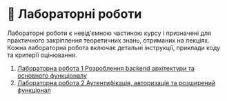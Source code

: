 # 🧪 Лабораторні роботи

Лабораторні роботи є невід'ємною частиною курсу і призначені для практичного закріплення теоретичних знань, отриманих на лекціях. Кожна лабораторна робота включає детальні інструкції, приклади коду та критерії оцінювання.

1. [Лабораторна робота 1 Розроблення backend архітектури та основного функціоналу](lab-01.md)
2. [Лабораторна робота 2 Аутентифікація, авторизація та розширений функціонал](lab-02.md)
